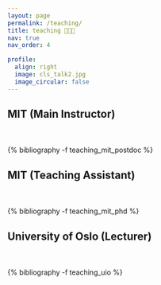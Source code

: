 ```yaml
---
layout: page
permalink: /teaching/
title: teaching 🧑🏻‍🏫 
nav: true
nav_order: 4

profile:
  align: right
  image: cls_talk2.jpg
  image_circular: false
---
```


<div class="publications">
<h2 class="year">MIT (Main Instructor)</h2><br><br>
{% bibliography -f teaching_mit_postdoc %}

<h2 class="year">MIT (Teaching Assistant)</h2><br><br>
{% bibliography -f teaching_mit_phd %}



<h2 class="year">University of Oslo (Lecturer)</h2><br><br>
{% bibliography -f teaching_uio %}